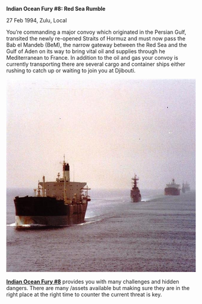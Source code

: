 **Indian Ocean Fury \#8: Red Sea Rumble**

27 Feb 1994, Zulu, Local

You’re commanding a major convoy which originated in the Persian Gulf,
transited the newly re-opened Straits of Hormuz and must now pass the
Bab el Mandeb (BeM), the narrow gateway between the Red Sea and the Gulf
of Aden on its way to bring vital oil and supplies through he
Mediterranean to France. In addition to the oil and gas your convoy is
currently transporting there are several cargo and container ships
either rushing to catch up or waiting to join you at Djibouti.

<img src="/assets\images\aar\iof\iof8\image1.png" style="width:6.66667in;height:5.33333in" />

**<u>Indian Ocean Fury \#8</u>** provides you with many challenges and
hidden dangers. There are many /assets available but making sure they are
in the right place at the right time to counter the current threat is
key.
